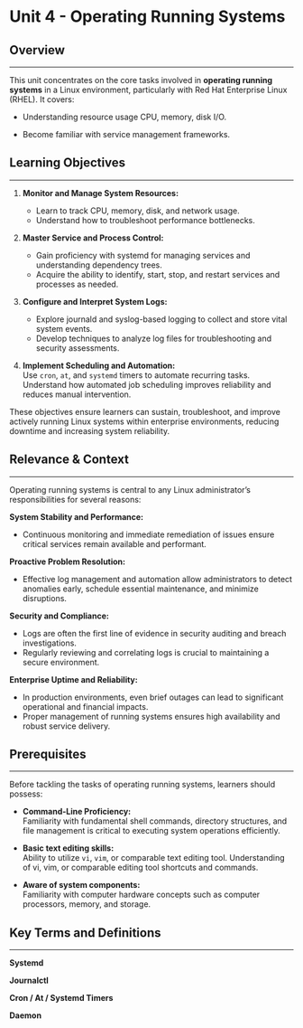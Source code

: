 # Unit 4 - Operating Running Systems

## Overview

---

This unit concentrates on the core tasks involved in **operating running systems** in a Linux environment, particularly with Red Hat Enterprise Linux (RHEL). It covers:

- Understanding resource usage CPU, memory, disk I/O.

- Become familiar with service management frameworks.

## Learning Objectives

---

1. **Monitor and Manage System Resources:**

   - Learn to track CPU, memory, disk, and network usage.
   - Understand how to troubleshoot performance bottlenecks.

2. **Master Service and Process Control:**

   - Gain proficiency with systemd for managing services and understanding dependency trees.
   - Acquire the ability to identify, start, stop, and restart services and processes as needed.

3. **Configure and Interpret System Logs:**

   - Explore journald and syslog-based logging to collect and store vital system events.
   - Develop techniques to analyze log files for troubleshooting and security assessments.

4. **Implement Scheduling and Automation:**  
   Use `cron`, `at`, and `systemd` timers to automate recurring tasks.
   Understand how automated job scheduling improves reliability and reduces manual intervention.

These objectives ensure learners can sustain, troubleshoot, and improve actively running Linux systems
within enterprise environments, reducing downtime and increasing system reliability.

## Relevance & Context

---

Operating running systems is central to any Linux administrator’s responsibilities for several reasons:

**System Stability and Performance:**

- Continuous monitoring and immediate remediation of issues ensure critical services remain available and performant.

**Proactive Problem Resolution:**

- Effective log management and automation allow administrators to detect anomalies early, schedule essential maintenance, and minimize disruptions.

**Security and Compliance:**

- Logs are often the first line of evidence in security auditing and breach investigations.
- Regularly reviewing and correlating logs is crucial to maintaining a secure environment.

**Enterprise Uptime and Reliability:**

- In production environments, even brief outages can lead to significant operational and financial impacts.
- Proper management of running systems ensures high availability and robust service delivery.

## Prerequisites

---

Before tackling the tasks of operating running systems, learners should possess:

- **Command-Line Proficiency:**  
   Familiarity with fundamental shell commands, directory structures, and file management is critical to executing system operations efficiently.

- **Basic text editing skills:**  
  Ability to utilize `vi`, `vim`, or comparable text editing tool. Understanding of vi, vim, or comparable editing tool shortcuts and commands.

- **Aware of system components:**  
  Familiarity with computer hardware concepts such as computer processors, memory, and storage.

## Key Terms and Definitions

---

**Systemd**

**Journalctl**

**Cron / At / Systemd Timers**

**Daemon**
